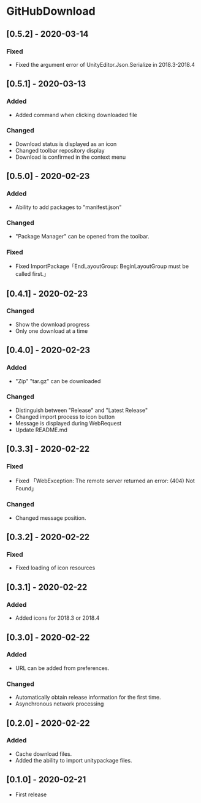 # GitHubDownload

## [0.5.2] - 2020-03-14

### Fixed
- Fixed the argument error of UnityEditor.Json.Serialize in 2018.3-2018.4

## [0.5.1] - 2020-03-13

### Added
- Added command when clicking downloaded file

### Changed
- Download status is displayed as an icon
- Changed toolbar repository display
- Download is confirmed in the context menu

## [0.5.0] - 2020-02-23

### Added
- Ability to add packages to "manifest.json"

### Changed
- "Package Manager" can be opened from the toolbar.

### Fixed
- Fixed ImportPackage「EndLayoutGroup: BeginLayoutGroup must be called first.」

## [0.4.1] - 2020-02-23

### Changed
- Show the download progress
- Only one download at a time

## [0.4.0] - 2020-02-23

### Added
- "Zip" "tar.gz" can be downloaded

### Changed
- Distinguish between "Release" and "Latest Release"
- Changed import process to icon button
- Message is displayed during WebRequest
- Update README.md

## [0.3.3] - 2020-02-22

### Fixed
- Fixed 「WebException: The remote server returned an error: (404) Not Found」

### Changed
- Changed message position.

## [0.3.2] - 2020-02-22

### Fixed
- Fixed loading of icon resources

## [0.3.1] - 2020-02-22

### Added
- Added icons for 2018.3 or 2018.4

## [0.3.0] - 2020-02-22

### Added
- URL can be added from preferences.

### Changed
- Automatically obtain release information for the first time.
- Asynchronous network processing

## [0.2.0] - 2020-02-22

### Added
- Cache download files.
- Added the ability to import unitypackage files.

## [0.1.0] - 2020-02-21
- First release